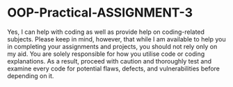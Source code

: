 # OOP-Practical-ASSIGNMENT-3

Yes, I can help with coding as well as provide help on coding-related subjects. Please keep in mind, however, that while I am available to help you in completing your assignments and projects, you should not rely only on my aid. You are solely responsible for how you utilise code or coding explanations. As a result, proceed with caution and thoroughly test and examine every code for potential flaws, defects, and vulnerabilities before depending on it.

